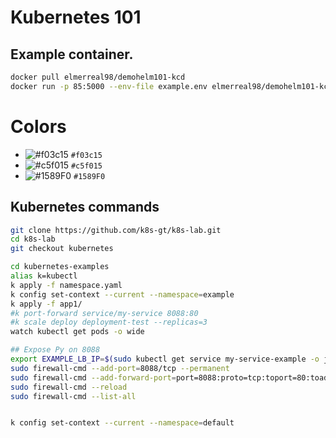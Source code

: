 # Kubernetes 101

## Example container.
```bash
docker pull elmerreal98/demohelm101-kcd
docker run -p 85:5000 --env-file example.env elmerreal98/demohelm101-kcd
```

# Colors
- ![#f03c15](https://via.placeholder.com/15/f03c15/f03c15.png) `#f03c15`
- ![#c5f015](https://via.placeholder.com/15/c5f015/c5f015.png) `#c5f015`
- ![#1589F0](https://via.placeholder.com/15/1589F0/1589F0.png) `#1589F0`

## Kubernetes commands
```bash
git clone https://github.com/k8s-gt/k8s-lab.git
cd k8s-lab
git checkout kubernetes

cd kubernetes-examples
alias k=kubectl
k apply -f namespace.yaml 
k config set-context --current --namespace=example
k apply -f app1/
#k port-forward service/my-service 8088:80
#k scale deploy deployment-test --replicas=3
watch kubectl get pods -o wide

## Expose Py on 8088
export EXAMPLE_LB_IP=$(sudo kubectl get service my-service-example -o json | jq -r '.status.loadBalancer.ingress[] | .ip')
sudo firewall-cmd --add-port=8088/tcp --permanent   
sudo firewall-cmd --add-forward-port=port=8088:proto=tcp:toport=80:toaddr=$EXAMPLE_LB_IP --permanent
sudo firewall-cmd --reload
sudo firewall-cmd --list-all


k config set-context --current --namespace=default

```